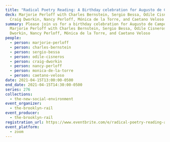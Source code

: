 ```yaml
---
title: "Radical Poetry Reading: A Birthday celebration for Augusto de Campos"
deck: Marjorie Perloff with Charles Bernstein, Sergio Bessa, Odile Cisneros,
  Craig Dworkin, Nancy Perloff, Mónica de la Torre, and Caetano Veloso
summary: Please join us for a birthday celebration for Augusto de Campos led by
  Marjorie Perloff with Charles Bernstein, Sergio Bessa, Odile Cisneros, Craig
  Dworkin, Nancy Perloff, Mónica de la Torre, and Caetano Veloso
people:
  - person: marjorie-perloff
  - person: charles-bernstein
  - person: sergio-bessa
  - person: odile-cisneros
  - person: craig-dworkin
  - person: nancy-perloff
  - person: monica-de-la-torre
  - person: caetano-veloso
date: 2021-04-15T13:00:00-0500
end_date: 2021-04-15T14:30:00-0500
series: 276
collections:
  - the-new-social-environment
event_organizer:
  - the-brooklyn-rail
event_producer:
  - the-brooklyn-rail
registration_url: https://www.eventbrite.com/e/radical-poetry-reading-a-birthday-celebration-for-augusto-de-campos-tickets-150087436563
event_platform:
  - zoom
---
```

